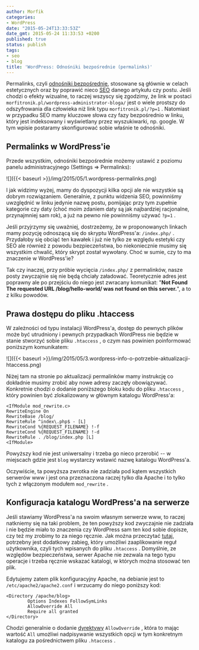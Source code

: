 ```yaml
---
author: Morfik
categories:
- WordPress
date: "2015-05-24T13:33:53Z"
date_gmt: 2015-05-24 11:33:53 +0200
published: true
status: publish
tags:
- seo
- blog
title: 'WordPress: Odnośniki bezpośrednie (permalinks)'
---
```


Permalinks, czyli [odnośniki bezpośrednie](https://codex.wordpress.org/Using_Permalinks), stosowane
są głównie w celach estetycznych oraz by poprawić nieco
[SEO](https://pl.wikipedia.org/wiki/Optymalizacja_dla_wyszukiwarek_internetowych) danego artykułu
czy postu. Jeśli chodzi o efekty wizualne, to raczej wszyscy się zgodzimy, że link w postaci
`morfitronik.pl/wordpress-administrator-bloga/` jest o wiele prostszy do odszyfrowania dla człowieka
niż link typu `morfitronik.pl/?p=1` . Natomiast w przypadku SEO mamy kluczowe słowa czy fazy
bezpośrednio w linku, który jest indeksowany i wyświetlany przez wyszukiwarki, np. google. W tym
wpisie postaramy skonfigurować sobie właśnie te odnośniki.

<!--more-->
## Permalinks w WordPress'ie

Przede wszystkim, odnośniki bezpośrednie możemy ustawić z poziomu panelu administracyjnego (Settings
=\> Permalinks):

![]({{< baseurl >}}/img/2015/05/1.wordpress-permalinks.png)

I jak widzimy wyżej, mamy do dyspozycji kilka opcji ale nie wszystkie są dobrym rozwiązaniem.
Generalnie, z punktu widzenia SEO, powinniśmy uwzględnić w linku jedynie nazwę postu, pomijając przy
tym zupełnie kategorie czy daty (choć moim zdaniem daty są jak najbardziej racjonalne, przynajmniej
sam rok), a już na pewno nie powinniśmy używać `?p=1` .

Jeśli przyjrzymy się uważniej, dostrzeżemy, że w proponowanych linkach mamy pozycję odnoszącą się do
skryptu WordPress'a: `/index.php/` . Przydałoby się obciąć ten kawałek i już nie tylko ze względu
estetyki czy SEO ale również z powodu bezpieczeństwa, bo niekoniecznie musimy się wszystkim chwalić,
który skrypt został wywołany. Choć w sumie, czy to ma znaczenie w WordPress'ie?

Tak czy inaczej, przy próbie wycięcia `/index.php/` z permalinków, nasze posty zwyczajnie się nie
będą chciały załadować. Teoretycznie adres jest poprawny ale po przejściu do niego jest zwracany
komunikat: "**Not Found The requested URL /blog/hello-world/ was not found on this server.**", a to
z kilku powodów.

## Prawa dostępu do pliku .htaccess

W zależności od typu instalacji WordPress'a, dostęp do pewnych plików może być utrudniony i pewnych
przypadkach WordPress nie będzie w stanie stworzyć sobie pliku `.htaccess` , o czym nas powinien
poinformować poniższym
komunikatem:

![]({{< baseurl >}}/img/2015/05/3.wordpress-info-o-potrzebie-aktualizacji-htaccess.png)

Niżej tam na stronie po aktualizacji permalinków mamy instrukcję co dokładnie musimy zrobić aby nowe
adresy zaczęły obowiązywać. Konkretnie chodzi o dodanie poniższego bloku kodu do pliku `.htaccess` ,
który powinien być zlokalizowany w głównym katalogu WordPress'a:

    <IfModule mod_rewrite.c>
    RewriteEngine On
    RewriteBase /blog/
    RewriteRule ^index\.php$ - [L]
    RewriteCond %{REQUEST_FILENAME} !-f
    RewriteCond %{REQUEST_FILENAME} !-d
    RewriteRule . /blog/index.php [L]
    <IfModule>

Powyższy kod nie jest uniwersalny i trzeba go nieco przerobić -- w miejscach gdzie jest `blog`
wystarczy wstawić nazwę katalogu WordPress'a.

Oczywiście, ta powyższa zwrotka nie zadziała pod kątem wszystkich serwerów www i jest ona
przeznaczona raczej tylko dla Apache i to tylko tych z włączonym modułem `mod_rewrite` .

## Konfiguracja katalogu WordPress'a na serwerze

Jeśli stawiamy WordPress'a na swoim własnym serwerze www, to raczej natkniemy się na taki problem,
że ten powyższy kod zwyczajnie nie zadziała i nie będzie miało to znaczenia czy WordPress sam ten
kod sobie dopisze, czy też my zrobimy to za niego ręcznie. Jak można przeczytać
[tutaj](https://codex.wordpress.org/Using_Permalinks#Using_.22Pretty.22_permalinks), potrzebny jest
dodatkowy zabieg, który umożliwi zaaplikowanie reguł użytkownika, czyli tych wpisanych do pliku
`.htaccess` . Domyślnie, ze względów bezpieczeństwa, serwer Apache nie zezwala na tego typu operacje
i trzeba ręcznie wskazać katalogi, w których można stosować ten plik.

Edytujemy zatem plik konfiguracyjny Apache, na debianie jest to `/etc/apache2/apache2.conf` i
wrzucamy do niego poniższy kod:

    <Directory /apache/blog>
            Options Indexes FollowSymLinks
            AllowOverride All
            Require all granted
    </Directory>

Chodzi generalnie o dodanie
[dyrektywy](https://httpd.apache.org/docs/2.2/mod/core.html#allowoverride) `AllowOverride` , która
to mając wartość `All` umożliwi nadpisywanie wszystkich opcji w tym konkretnym katalogu za
pośrednictwem pliku `.htaccess` .
